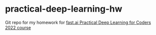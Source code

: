 # practical-deep-learning-hw

Git repo for my homework for [fast.ai Practical Deep Learning for Coders 2022 course](https://course.fast.ai/)
